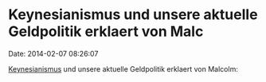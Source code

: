 Keynesianismus und unsere aktuelle Geldpolitik erklaert von Malc
================================================================

Date: 2014-02-07 08:26:07

[Keynesianismus](http://de.wikipedia.org/wiki/Keynesianismus) und unsere
aktuelle Geldpolitik erklaert von Malcolm:
